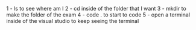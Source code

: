 1 - ls to see where am I
2 - cd inside of the folder that I want
3 - mkdir to make the folder of the exam
4 - code . to start to code
5 - open a terminal inside of the visual studio to keep seeing the terminal